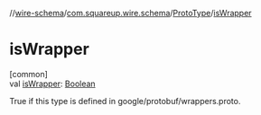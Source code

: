 //[wire-schema](../../../index.md)/[com.squareup.wire.schema](../index.md)/[ProtoType](index.md)/[isWrapper](is-wrapper.md)

# isWrapper

[common]\
val [isWrapper](is-wrapper.md): [Boolean](https://kotlinlang.org/api/latest/jvm/stdlib/kotlin/-boolean/index.html)

True if this type is defined in google/protobuf/wrappers.proto.
